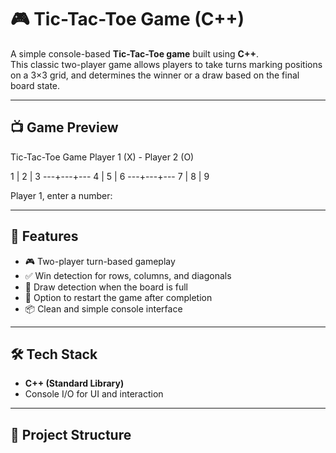 # 🎮 Tic-Tac-Toe Game (C++)

A simple console-based **Tic-Tac-Toe game** built using **C++**.  
This classic two-player game allows players to take turns marking positions on a 3×3 grid, and determines the winner or a draw based on the final board state.

---

## 📺 Game Preview
Tic-Tac-Toe Game
Player 1 (X) - Player 2 (O)

1 | 2 | 3
---+---+---
4 | 5 | 6
---+---+---
7 | 8 | 9

Player 1, enter a number:

---

## 🚀 Features

- 🎮 Two-player turn-based gameplay
- ✅ Win detection for rows, columns, and diagonals
- 📝 Draw detection when the board is full
- 🔁 Option to restart the game after completion
- 📦 Clean and simple console interface

---

## 🛠️ Tech Stack

- **C++ (Standard Library)**
- Console I/O for UI and interaction

---

## 📂 Project Structure


